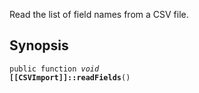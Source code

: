 Read the list of field names from a CSV file.

## Synopsis

<code>public function <i>void</i> <b>[[CSVImport]]::readFields</b>()</code>

